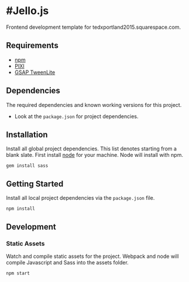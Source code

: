 #Jello.js
===========================
Frontend development template for tedxportland2015.squarespace.com.

## Requirements
* [npm](https://www.npmjs.com/)
* [PIXI](http://www.pixijs.com/)
* [GSAP TweenLite](http://greensock.com/tweenlite)

## Dependencies
The required dependencies and known working versions for this project.

* Look at the `package.json` for project dependencies.


## Installation

Install all global project dependencies. This list denotes starting from a blank slate. First install [node](http://nodejs.org/download/) for your machine. Node will install with npm.

```
gem install sass
```


## Getting Started
Install all local project dependencies via the `package.json` file.

```
npm install
```


## Development

### Static Assets
Watch and compile static assets for the project. Webpack and node will compile Javascript and Sass into the assets folder.

```
npm start
```


